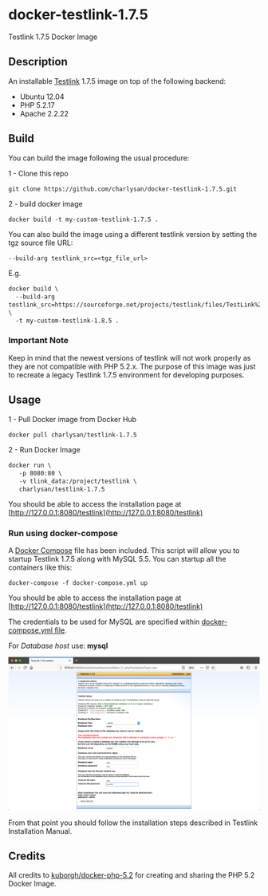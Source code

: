 # docker-testlink-1.7.5

Testlink 1.7.5 Docker Image

## Description

An installable [Testlink](http://testlink.org/) 1.7.5 image on top of the following backend:

- Ubuntu 12.04
- PHP 5.2.17
- Apache 2.2.22


## Build

You can build the image following the usual procedure:

1 - Clone this repo

```shell
git clone https://github.com/charlysan/docker-testlink-1.7.5.git
```

2 - build docker image

```shell
docker build -t my-custom-testlink-1.7.5 .
```

You can also build the image using a different testlink version by setting the tgz source file URL:

```shell
--build-arg testlink_src=<tgz_file_url>
```

E.g.

```shell
docker build \
  --build-arg testlink_src=https://sourceforge.net/projects/testlink/files/TestLink%201.8/TestLink%201.8.5/testlink_1.8.5.tgz \
  -t my-custom-testlink-1.8.5 .
```

### Important Note

Keep in mind that the newest versions of testlink will not work properly as they are not compatible with PHP 5.2.x. The purpose of this image was just to recreate a legacy Testlink 1.7.5 environment for developing purposes.

## Usage

1 - Pull Docker image from Docker Hub

```shell
docker pull charlysan/testlink-1.7.5
```

2 - Run Docker Image

```shell
docker run \
   -p 8080:80 \
   -v tlink_data:/project/testlink \
   charlysan/testlink-1.7.5
```

You should be able to access the installation page at [http://127.0.0.1:8080/testlink](http://127.0.0.1:8080/testlink)

### Run using docker-compose

A [Docker Compose](https://docs.docker.com/compose/) file has been included. This script will allow you to startup Testlink 1.7.5 along with MySQL 5.5. You can startup all the containers like this:


```shell
docker-compose -f docker-compose.yml up
```

You should be able to access the installation page at 
[http://127.0.0.1:8080/testlink](http://127.0.0.1:8080/testlink)

The credentials to be used for MySQL are specified within [docker-compose.yml file](docker-compose.yml).

For *Database host* use: **mysql**

![capture](docs/images/capture.png)

From that point you should follow the installation steps described in Testlink Installation Manual.


## Credits

All credits to [kuborgh/docker-php-5.2](https://github.com/kuborgh/docker-php-5.2) for creating and sharing the PHP 5.2 Docker Image.

